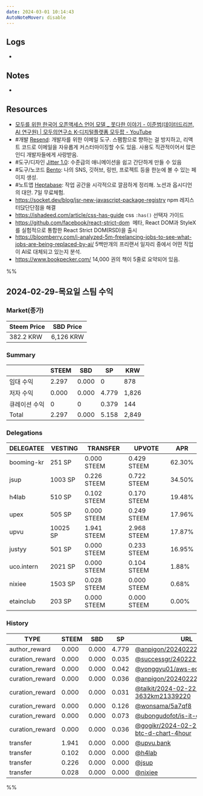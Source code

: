 ```yaml
---
date: 2024-03-01 10:14:43
AutoNoteMover: disable
---
```


## Logs
-

## Notes

-

## Resources
- [모두를 위한 한국어 오픈액세스 언어 모델 _ 못다한 이야기 - 이준범(데이터드리븐, AI 연구원) | 모두의연구소 K-디지털플랫폼 모두팝 - YouTube](https://youtu.be/ZoMWvu4RsGc?si=JVG7TmSCGCFAJk2u)
- #개발 [Resend](https://resend.com/): 개발자를 위한 이메일 도구. 스팸함으로 향하는 걸 방지하고, 리액트 코드로 이메일을 자유롭게 커스터마이징할 수도 있음. 사용도 직관적이어서 많은 인디 개발자들에게 사랑받음.
- #도구/디자인  [Jitter 1.0](https://jitter.video/): 수준급의 애니메이션을 쉽고 간단하게 만들 수 있음
- #도구/노코드 [Bento](https://bento.me/): 나의 SNS, 깃허브, 링띤, 프로젝트 등을 한눈에 볼 수 있는 페이지 생성.
- #노트앱 [Heptabase](https://heptabase.com): 작업 공간을 시각적으로 깔끔하게 정리해. 노션과 옵시디언의 대안. 7일 무료체험.
- https://socket.dev/blog/jsr-new-javascript-package-registry npm 레지스터닩단단점을 해결
- https://ishadeed.com/article/css-has-guide css `:has()` 선택자 가이드
- https://github.com/facebook/react-strict-dom  메타, React DOM과 StyleX를 실험적으로 통합한 React Strict DOM(RSD)을 출시
- https://bloomberry.com/i-analyzed-5m-freelancing-jobs-to-see-what-jobs-are-being-replaced-by-ai/ 5백만개의 프리랜서 일자리 중에서 어떤 직업이 AI로 대체되고 있는지 분석.
- https://www.bookpecker.com/ 14,000 권의 책이 5줄로 요약되어 있음.

%%

## 2024-02-29-목요일 스팀 수익

### Market(종가)

| Steem Price | SBD Price |
| --- | --- |
| 382.2 KRW | 6,126 KRW |

### Summary

| | STEEM | SBD | SP | KRW |
| --- | --- | --- | --- |--- |
| 임대 수익 | 2.297 | 0.000 | 0 | 878 |
| 저자 수익 | 0.000 | 0.000 | 4.779 | 1,826 |
| 큐레이션 수익 | 0 | 0 | 0.379 | 144 |
| Total | 2.297 | 0.000 | 5.158 | 2,849 |

### Delegations
| DELEGATEE  | VESTING  | TRANSFER    | UPVOTE      | APR    |
| ---------- | -------- | ----------- | ----------- | ------ |
| booming-kr | 251 SP   | 0.000 STEEM | 0.429 STEEM | 62.30% |
| jsup       | 1003 SP  | 0.226 STEEM | 0.722 STEEM | 34.50% |
| h4lab      | 510 SP   | 0.102 STEEM | 0.170 STEEM | 19.48% |
| upex       | 505 SP   | 0.000 STEEM | 0.249 STEEM | 17.96% |
| upvu       | 10025 SP | 1.941 STEEM | 2.968 STEEM | 17.87% |
| justyy     | 501 SP   | 0.000 STEEM | 0.233 STEEM | 16.95% |
| uco.intern | 2021 SP  | 0.000 STEEM | 0.104 STEEM | 1.88%  |
| nixiee     | 1503 SP  | 0.028 STEEM | 0.000 STEEM | 0.68%  |
| etainclub  | 203 SP   | 0.000 STEEM | 0.000 STEEM | 0.00%  |

### History
| TYPE | STEEM | SBD | SP | URL |
| --- | --- | --- | --- | --- |
| author_reward | 0.000 | 0.000 | 4.779 | [@anpigon/20240222t132918436z](https://steemit.com/@anpigon/20240222t132918436z) |
| curation_reward | 0.000 | 0.000 | 0.035 | [@successgr/240222--qna3](https://steemit.com/@successgr/240222--qna3) |
| curation_reward | 0.000 | 0.000 | 0.042 | [@yonggyu01/aws-ec2-ep02-2km](https://steemit.com/@yonggyu01/aws-ec2-ep02-2km) |
| curation_reward | 0.000 | 0.000 | 0.036 | [@anpigon/20240222t132918436z](https://steemit.com/@anpigon/20240222t132918436z) |
| curation_reward | 0.000 | 0.000 | 0.031 | [@talkit/2024-02-22-3632km21339220](https://steemit.com/@talkit/2024-02-22-3632km21339220) |
| curation_reward | 0.000 | 0.000 | 0.126 | [@wonsama/5a7qf8](https://steemit.com/@wonsama/5a7qf8) |
| curation_reward | 0.000 | 0.000 | 0.073 | [@ubongudofot/is-it-only-nigeria](https://steemit.com/@ubongudofot/is-it-only-nigeria) |
| curation_reward | 0.000 | 0.000 | 0.036 | [@gogikr/2024-02-23-btcusdt-btc-d-chart-4hour](https://steemit.com/@gogikr/2024-02-23-btcusdt-btc-d-chart-4hour) |
| transfer | 1.941 | 0.000 | 0.000 | [@upvu.bank](https://steemit.com/@upvu.bank) |
| transfer | 0.102 | 0.000 | 0.000 | [@h4lab](https://steemit.com/@h4lab) |
| transfer | 0.226 | 0.000 | 0.000 | [@jsup](https://steemit.com/@jsup) |
| transfer | 0.028 | 0.000 | 0.000 | [@nixiee](https://steemit.com/@nixiee) |

%%



